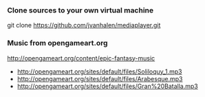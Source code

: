 ### Clone sources to your own virtual machine

 git clone https://github.com/jvanhalen/mediaplayer.git

### Music from opengameart.org

http://opengameart.org/content/epic-fantasy-music

- http://opengameart.org/sites/default/files/Soliloquy_1.mp3
- http://opengameart.org/sites/default/files/Arabesque.mp3
- http://opengameart.org/sites/default/files/Gran%20Batalla.mp3